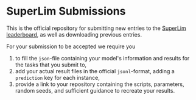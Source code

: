 # SuperLim Submissions

This is the official repository for submitting new entries to the [SuperLim leaderboard](https://lab.kb.se/leaderboard/), as well as downloading previous entries.

For your submission to be accepted we require you 

1) to fill the `json`-file containing your model's information and results for the tasks that you submit to, 
2) add your actual result files in the official `jsonl`-format, adding a `prediction` key for each instance,
3) provide a link to your repository containing the scripts, parameters, random seeds, and sufficient guidance to recreate your results.

